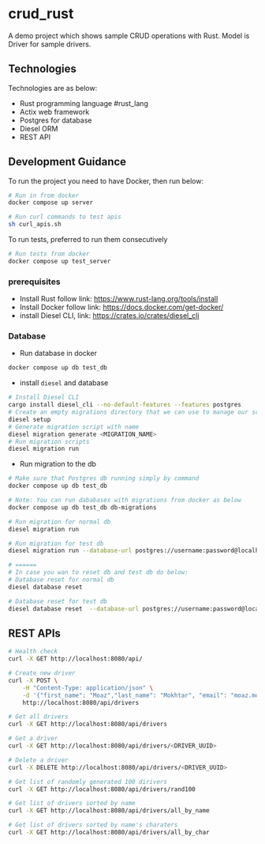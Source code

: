 # crud_rust

A demo project which shows sample CRUD operations with Rust.
Model is Driver for sample drivers.

## Technologies

Technologies are as below:

- Rust programming language #rust_lang
- Actix web framework
- Postgres for database
- Diesel ORM
- REST API

## Development Guidance

To run the project you need to have Docker, then run below:

```bash
# Run in from docker
docker compose up server

# Run curl commands to test apis
sh curl_apis.sh
```

To run tests, preferred to run them consecutively

```bash
# Run tests from docker
docker compose up test_server

```

### prerequisites

- Install Rust follow link: <https://www.rust-lang.org/tools/install>
- Install Docker follow link: <https://docs.docker.com/get-docker/>
- install Diesel CLI, link: <https://crates.io/crates/diesel_cli>

### Database

- Run database in docker

```bash
docker compose up db test_db
```

- install `diesel` and database 

```bash
# Install Diesel CLI
cargo install diesel_cli --no-default-features --features postgres
# Create an empty migrations directory that we can use to manage our schema
diesel setup
# Generate migration script with name
diesel migration generate <MIGRATION_NAME>
# Run migration scripts
diesel migration run
```

- Run migration to the db

```bash
# Make sure that Postgres db running simply by command
docker compose up db test_db

# Note: You can run dababases with migrations from docker as below
docker compose up db test_db db-migrations

# Run migration for normal db
diesel migration run

# Run migration for test db
diesel migration run --database-url postgres://username:password@localhost:5433/test_db

# ======
# In case you wan to reset db and test db do below:
# Database reset for normal db
diesel database reset

# Database reset for test db
diesel database reset  --database-url postgres://username:password@localhost:5433/test_db
```

## REST APIs

```bash
# Health check
curl -X GET http://localhost:8080/api/

# Create new driver
curl -X POST \
    -H "Content-Type: application/json" \
    -d '{"first_name": "Moaz","last_name": "Mokhtar", "email": "moaz.mokhtar@gmail.com", "phone": "0154864354"}' \
    http://localhost:8080/api/drivers

# Get all drivers
curl -X GET http://localhost:8080/api/drivers

# Get a driver
curl -X GET http://localhost:8080/api/drivers/<DRIVER_UUID>

# Delete a driver
curl -X DELETE http://localhost:8080/api/drivers/<DRIVER_UUID>

# Get list of randomly generated 100 dirivers
curl -X GET http://localhost:8080/api/drivers/rand100

# Get list of drivers sorted by name
curl -X GET http://localhost:8080/api/drivers/all_by_name

# Get list of drivers sorted by name's charaters
curl -X GET http://localhost:8080/api/drivers/all_by_char

```
